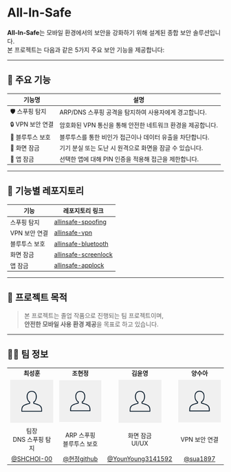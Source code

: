 # All-In-Safe

**All-In-Safe**는 모바일 환경에서의 보안을 강화하기 위해 설계된 종합 보안 솔루션입니다.  
본 프로젝트는 다음과 같은 5가지 주요 보안 기능을 제공합니다:

---

## 🔐 주요 기능

| 기능명          | 설명 |
|------------------|------|
| 🛡️ 스푸핑 탐지       | ARP/DNS 스푸핑 공격을 탐지하여 사용자에게 경고합니다. |
| 🔒 VPN 보안 연결     | 암호화된 VPN 통신을 통해 안전한 네트워크 환경을 제공합니다. |
| 📵 블루투스 보호     | 블루투스를 통한 비인가 접근이나 데이터 유출을 차단합니다. |
| 📱 화면 잠금         | 기기 분실 또는 도난 시 원격으로 화면을 잠글 수 있습니다. |
| 📲 앱 잠금           | 선택한 앱에 대해 PIN 인증을 적용해 접근을 제한합니다. |

---

## 🧩 기능별 레포지토리

| 기능 | 레포지토리 링크 |
|------|------------------|
| 스푸핑 탐지 | [allinsafe-spoofing](https://github.com/Team-AllInSafe/allinsafe-spoofing) |
| VPN 보안 연결 | [allinsafe-vpn](https://github.com/Team-AllInSafe/allinsafe-vpn) |
| 블루투스 보호 | [allinsafe-bluetooth](https://github.com/Team-AllInSafe/allinsafe-bluetooth) |
| 화면 잠금 | [allinsafe-screenlock](https://github.com/Team-AllInSafe/allinsafe-screenlock) |
| 앱 잠금 | [allinsafe-applock](https://github.com/Team-AllInSafe/allinsafe-applock) |

---

## 📁 프로젝트 목적

> 본 프로젝트는 졸업 작품으로 진행되는 팀 프로젝트이며,  
> **안전한 모바일 사용 환경 제공**을 목표로 하고 있습니다.

---

## 👨‍💻 팀 정보

<table>
  <tr>
    <td align="center"><b>최성훈</b></td>
    <td align="center"><b>조현정</b></td>
    <td align="center"><b>김윤영</b></td>
    <td align="center"><b>양수아</b></td>
  </tr>
  <tr>
    <td align="center"><img src="images/test.png" width="100"/></td>
    <td align="center"><img src="images/test.png" width="100"/></td>
    <td align="center"><img src="images/test.png" width="100"/></td>
    <td align="center"><img src="images/test.png" width="100"/></td>
  </tr>
  <tr>
    <td align="center">팀장<br>DNS 스푸핑 탐지</td>
    <td align="center">ARP 스푸핑<br>블루투스 보호</td>
    <td align="center">화면 잠금<br>UI/UX</td>
    <td align="center">VPN 보안 연결</td>
  </tr>
  <tr>
    <td align="center"><a href="https://github.com/SHCHOI-00">@SHCHOI-00</a></td>
    <td align="center"><a href="https://github.com/현정Git허브">@현정github</a></td>
    <td align="center"><a href="https://github.com/YounYoung3141592">@YounYoung3141592</a></td>
    <td align="center"><a href="https://github.com/sua1897">@sua1897</a></td>
  </tr>
</table>
